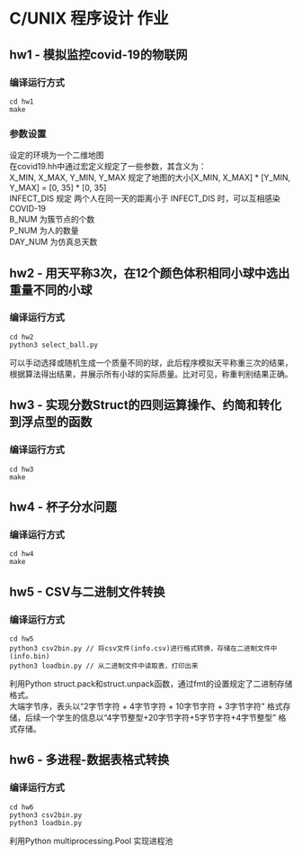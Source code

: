 # C/UNIX 程序设计 作业
## hw1 - 模拟监控covid-19的物联网
### 编译运行方式
```
cd hw1
make
```
### 参数设置
设定的环境为一个二维地图    
在covid19.hh中通过宏定义规定了一些参数，其含义为：  
X_MIN, X_MAX, Y_MIN, Y_MAX 规定了地图的大小[X_MIN, X_MAX] * [Y_MIN, Y_MAX] = [0, 35] * [0, 35]  
INFECT_DIS 规定 两个人在同一天的距离小于 INFECT_DIS 时，可以互相感染COVID-19    
B_NUM 为簇节点的个数    
P_NUM 为人的数量    
DAY_NUM 为仿真总天数    



## hw2 - 用天平称3次，在12个颜色体积相同小球中选出重量不同的小球
### 编译运行方式
```
cd hw2
python3 select_ball.py
```
可以手动选择或随机生成一个质量不同的球，此后程序模拟天平称重三次的结果，根据算法得出结果，并展示所有小球的实际质量。比对可见，称重判别结果正确。    

## hw3 - 实现分数Struct的四则运算操作、约简和转化到浮点型的函数
### 编译运行方式
```
cd hw3
make
```

##  hw4 - 杯子分水问题
### 编译运行方式
```
cd hw4
make
```

## hw5 - CSV与二进制文件转换
### 编译运行方式
```
cd hw5
python3 csv2bin.py // 将csv文件(info.csv)进行格式转换，存储在二进制文件中 (info.bin)
python3 loadbin.py // 从二进制文件中读取表，打印出来
```

利用Python struct.pack和struct.unpack函数，通过fmt的设置规定了二进制存储格式。  
大端字节序，表头以“2字节字符 + 4字节字符 + 10字节字符 + 3字节字符” 格式存储，后续一个学生的信息以“4字节整型+20字节字符+5字节字符+4字节整型” 格式存储。

## hw6 - 多进程-数据表格式转换
### 编译运行方式
```
cd hw6
python3 csv2bin.py
python3 loadbin.py
```
利用Python multiprocessing.Pool 实现进程池  
